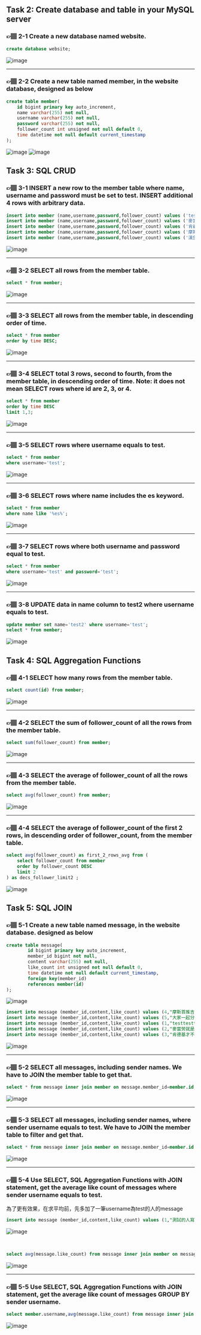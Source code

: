 ## Task 2: Create database and table in your MySQL server
### 👉🏽 2-1 Create a new database named website.
```sql
create database website;
```
![image](screenshot/2-1.png)

---

### 👉🏽 2-2 Create a new table named member, in the website database, designed as below
```sql
create table member(
    id bigint primary key auto_increment,
    name varchar(255) not null,
    username varchar(255) not null,
    password varchar(255) not null,
    follower_count int unsigned not null default 0,
    time datetime not null default current_timestamp
);
```
![image](screenshot/2-2.1.png)
![image](screenshot/2-2.2.png)

## Task 3: SQL CRUD
### 👉🏽 3-1 INSERT a new row to the member table where name, username and password must be set to test. INSERT additional 4 rows with arbitrary data.
```sql
insert into member (name,username,password,follower_count) values ('test','test','test',200);
insert into member (name,username,password,follower_count) values ('麥當勞唯一信仰','mydondon','mydondon',1300);
insert into member (name,username,password,follower_count) values ('肯爺爺老當益壯','KFC_stillyoung','KFC_stillyoung',800);
insert into member (name,username,password,follower_count) values ('摩斯高質感代表','mosburger_love','mosburger_love',1500);
insert into member (name,username,password,follower_count) values ('漢堡王火烤美味','onfire_king','onfire_king',500);
```
![image](screenshot/3-1.png)

---

### 👉🏽 3-2 SELECT all rows from the member table.
```sql
select * from member;
```
![image](screenshot/3-2.png)

---

### 👉🏽 3-3 SELECT all rows from the member table, in descending order of time.
```sql
select * from member
order by time DESC;
```
![image](screenshot/3-3.png)

---

### 👉🏽 3-4 SELECT total 3 rows, second to fourth, from the member table, in descending order of time. Note: it does not mean SELECT rows where id are 2, 3, or 4.

```sql
select * from member 
order by time DESC 
limit 1,3;
```
![image](screenshot/3-4.png)

---

### 👉🏽 3-5 SELECT rows where username equals to test.
```sql
select * from member 
where username='test';
```
![image](screenshot/3-5.png)

---

### 👉🏽 3-6 SELECT rows where name includes the es keyword.
```sql
select * from member 
where name like '%es%';
```
![image](screenshot/3-6.png)

---

### 👉🏽 3-7 SELECT rows where both username and password equal to test.
```sql
select * from member 
where username='test' and password='test';
```

![image](screenshot/3-7.png)

---

### 👉🏽 3-8 UPDATE data in name column to test2 where username equals to test.
```sql
update member set name='test2' where username='test';
select * from member;
```

![image](screenshot/3-8.2.png)


## Task 4: SQL Aggregation Functions
### 👉🏽 4-1 SELECT how many rows from the member table.
```sql
select count(id) from member;
```

![image](screenshot/4-1.png)

---

### 👉🏽 4-2 SELECT the sum of follower_count of all the rows from the member table.
```sql
select sum(follower_count) from member;
```

![image](screenshot/4-2.png)

---

### 👉🏽 4-3 SELECT the average of follower_count of all the rows from the member table.
```sql
select avg(follower_count) from member;
```

![image](screenshot/4-3.png)

---

### 👉🏽 4-4 SELECT the average of follower_count of the first 2 rows, in descending order of follower_count, from the member table.
```sql
select avg(follower_count) as first_2_rows_avg from (
    select follower_count from member 
    order by follower_count DESC 
    limit 2
) as decs_follower_limit2 ;
```

![image](screenshot/4-4.png)


## Task 5: SQL JOIN
### 👉🏽 5-1 Create a new table named message, in the website database. designed as below
```sql
create table message(
        id bigint primary key auto_increment,
        member_id bigint not null,
        content varchar(255) not null,
        like_count int unsigned not null default 0,
        time datetime not null default current_timestamp,
        foreign key(member_id)
        references member(id)
);
```
![image](screenshot/5-1.1.png)

```sql
insert into message (member_id,content,like_count) values (4,"摩斯首推吉士漢堡耶耶！",10);
insert into message (member_id,content,like_count) values (5,"大家一起分享最帶感的火烤！",3);
insert into message (member_id,content,like_count) values (1,"testtesttset",28);
insert into message (member_id,content,like_count) values (2,"麥當勞就是我的靈魂伴侶啊啊！",100);
insert into message (member_id,content,like_count) values (3,"肯德基才不是被炸雞耽誤的蛋塔店！",55);
```
![image](screenshot/5-1.2.png)

---

### 👉🏽 5-2 SELECT all messages, including sender names. We have to JOIN the member table to get that.
```sql
select * from message inner join member on message.member_id=member.id;
```
![image](screenshot/5-2.png)

---

### 👉🏽 5-3 SELECT all messages, including sender names, where sender username equals to test. We have to JOIN the member table to filter and get that.
```sql
select * from message inner join member on message.member_id=member.id where member.username='test';
```
![image](screenshot/5-3.png)

---

### 👉🏽 5-4 Use SELECT, SQL Aggregation Functions with JOIN statement, get the average like count of messages where sender username equals to test.
為了更有效果，在求平均前，先多加了一筆username為test的人的message
```sql
insert into message (member_id,content,like_count) values (1,"測試的人寫的測試內容",22);
```
![image](screenshot/5-4.1.png)

<br/>

```sql
select avg(message.like_count) from message inner join member on message.member_id=member.id where member.username='test';
```
![image](screenshot/5-4.2.png)

---

### 👉🏽 5-5 Use SELECT, SQL Aggregation Functions with JOIN statement, get the average like count of messages GROUP BY sender username.
```sql
select member.username,avg(message.like_count) from message inner join member on message.member_id=member.id group by member.username;
```
![image](screenshot/5-5.png)
